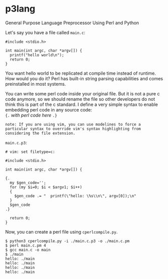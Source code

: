 # p3lang
General Purpose Language Preprocessor Using Perl and Python

Let's say you have a file called 
`main.c`:
```
#include <stdio.h>

int main(int argc, char *argv[]) {
  printf("hello world\n");
  return 0;
}
```

You want hello world to be replicated at compile time instead of runtime. 
How would you do it? Perl has built-in string parsing capabilities 
and comes preinstalled in most systems. 

You can write some perl code inside your original file. But it is not a 
pure c code anymore, so we should rename the file so other developers do
not think this is part of the c standard. I define a very simple syntax 
to enable embedding perl code in any source code:  
`{.` _with perl code here_ `.}`

`note: If you are using vim, you can use modelines to force a particular syntax
to override vim's syntax highlighting from considering the file extension.`

`main.c.p3`:
```
# vim: set filetype=c:

#include <stdio.h>

int main(int argc, char *argv[]) {

{.
  my $gen_code='';
  for (my $i=0; $i < $argv1; $i++)
  {
    $gen_code .= "  printf(\"hello: \%s\\n\", argv[0]);\n"
  }
  $gen_code
.}

  return 0;
}
```

Now, you can create a perl file using `cperlcompile.py`.

```
$ python3 cperlcompile.py -i ./main.c.p3 -o ./main.c.pm
$ perl main.c.pm 4
$ gcc main.c -o main
$ ./main
hello: ./main
hello: ./main
hello: ./main
hello: ./main
```


